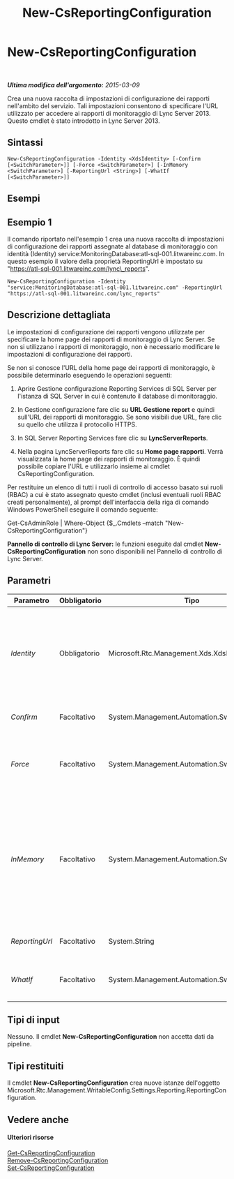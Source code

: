 ﻿---
title: New-CsReportingConfiguration
TOCTitle: New-CsReportingConfiguration
ms:assetid: 2f033456-5c1c-4313-ab17-37038a412189
ms:mtpsurl: https://technet.microsoft.com/it-it/library/JJ204787(v=OCS.15)
ms:contentKeyID: 49300066
ms.date: 08/24/2015
mtps_version: v=OCS.15
ms.translationtype: HT
---

# New-CsReportingConfiguration

 

_**Ultima modifica dell'argomento:** 2015-03-09_

Crea una nuova raccolta di impostazioni di configurazione dei rapporti nell'ambito del servizio. Tali impostazioni consentono di specificare l'URL utilizzato per accedere ai rapporti di monitoraggio di Lync Server 2013. Questo cmdlet è stato introdotto in Lync Server 2013.

## Sintassi

    New-CsReportingConfiguration -Identity <XdsIdentity> [-Confirm [<SwitchParameter>]] [-Force <SwitchParameter>] [-InMemory <SwitchParameter>] [-ReportingUrl <String>] [-WhatIf [<SwitchParameter>]]

## Esempi

## Esempio 1

Il comando riportato nell'esempio 1 crea una nuova raccolta di impostazioni di configurazione dei rapporti assegnate al database di monitoraggio con identità (Identity) service:MonitoringDatabase:atl-sql-001.litwareinc.com. In questo esempio il valore della proprietà ReportingUrl è impostato su "https://atl-sql-001.litwareinc.com/lync\_reports".

    New-CsReportingConfiguration -Identity "service:MonitoringDatabase:atl-sql-001.litwareinc.com" -ReportingUrl "https://atl-sql-001.litwareinc.com/lync_reports"

## Descrizione dettagliata

Le impostazioni di configurazione dei rapporti vengono utilizzate per specificare la home page dei rapporti di monitoraggio di Lync Server. Se non si utilizzano i rapporti di monitoraggio, non è necessario modificare le impostazioni di configurazione dei rapporti.

Se non si conosce l'URL della home page dei rapporti di monitoraggio, è possibile determinarlo eseguendo le operazioni seguenti:

1.  Aprire Gestione configurazione Reporting Services di SQL Server per l'istanza di SQL Server in cui è contenuto il database di monitoraggio.

2.  In Gestione configurazione fare clic su **URL Gestione report** e quindi sull'URL dei rapporti di monitoraggio. Se sono visibili due URL, fare clic su quello che utilizza il protocollo HTTPS.

3.  In SQL Server Reporting Services fare clic su **LyncServerReports**.

4.  Nella pagina LyncServerReports fare clic su **Home page rapporti**. Verrà visualizzata la home page dei rapporti di monitoraggio. È quindi possibile copiare l'URL e utilizzarlo insieme ai cmdlet CsReportingConfiguration.

Per restituire un elenco di tutti i ruoli di controllo di accesso basato sui ruoli (RBAC) a cui è stato assegnato questo cmdlet (inclusi eventuali ruoli RBAC creati personalmente), al prompt dell'interfaccia della riga di comando Windows PowerShell eseguire il comando seguente:

Get-CsAdminRole | Where-Object {$\_.Cmdlets –match "New-CsReportingConfiguration"}

**Pannello di controllo di Lync Server:** le funzioni eseguite dal cmdlet **New-CsReportingConfiguration** non sono disponibili nel Pannello di controllo di Lync Server.

## Parametri


<table>
<colgroup>
<col style="width: 25%" />
<col style="width: 25%" />
<col style="width: 25%" />
<col style="width: 25%" />
</colgroup>
<thead>
<tr class="header">
<th>Parametro</th>
<th>Obbligatorio</th>
<th>Tipo</th>
<th>Descrizione</th>
</tr>
</thead>
<tbody>
<tr class="odd">
<td><p><em>Identity</em></p></td>
<td><p>Obbligatorio</p></td>
<td><p>Microsoft.Rtc.Management.Xds.XdsIdentity</p></td>
<td><p>Identità del servizio del database di monitoraggio da associare alle nuove impostazioni di configurazione dei rapporti, ad esempio:</p>
<p>-Identity &quot;Service:MonitoringDatabase:atl-sql-001.litwareinc.com&quot;</p></td>
</tr>
<tr class="even">
<td><p><em>Confirm</em></p></td>
<td><p>Facoltativo</p></td>
<td><p>System.Management.Automation.SwitchParameter</p></td>
<td><p>Richiede la conferma prima di eseguire il comando.</p></td>
</tr>
<tr class="odd">
<td><p><em>Force</em></p></td>
<td><p>Facoltativo</p></td>
<td><p>System.Management.Automation.SwitchParameter</p></td>
<td><p>Evita la visualizzazione di eventuali messaggi di errore non grave che potrebbero essere generati nel corso dell'esecuzione del comando.</p></td>
</tr>
<tr class="even">
<td><p><em>InMemory</em></p></td>
<td><p>Facoltativo</p></td>
<td><p>System.Management.Automation.SwitchParameter</p></td>
<td><p>Crea un riferimento a un oggetto senza eseguire realmente il commit dell'oggetto come modifica permanente. Se si assegna l'output del cmdlet chiamato con questo parametro a una variabile, è possibile apportare modifiche alle proprietà del riferimento all'oggetto e quindi eseguire il commit di queste modifiche chiamando il cmdlet Set- corrispondente.</p></td>
</tr>
<tr class="odd">
<td><p><em>ReportingUrl</em></p></td>
<td><p>Facoltativo</p></td>
<td><p>System.String</p></td>
<td><p>URL dei rapporti di monitoraggio di Lync Server 2013.</p></td>
</tr>
<tr class="even">
<td><p><em>WhatIf</em></p></td>
<td><p>Facoltativo</p></td>
<td><p>System.Management.Automation.SwitchParameter</p></td>
<td><p>Descrive ciò che accadrebbe se si eseguisse il comando, senza eseguirlo realmente.</p></td>
</tr>
</tbody>
</table>


## Tipi di input

Nessuno. Il cmdlet **New-CsReportingConfiguration** non accetta dati da pipeline.

## Tipi restituiti

Il cmdlet **New-CsReportingConfiguration** crea nuove istanze dell'oggetto Microsoft.Rtc.Management.WritableConfig.Settings.Reporting.ReportingConfiguration.

## Vedere anche

#### Ulteriori risorse

[Get-CsReportingConfiguration](get-csreportingconfiguration.md)  
[Remove-CsReportingConfiguration](remove-csreportingconfiguration.md)  
[Set-CsReportingConfiguration](set-csreportingconfiguration.md)

